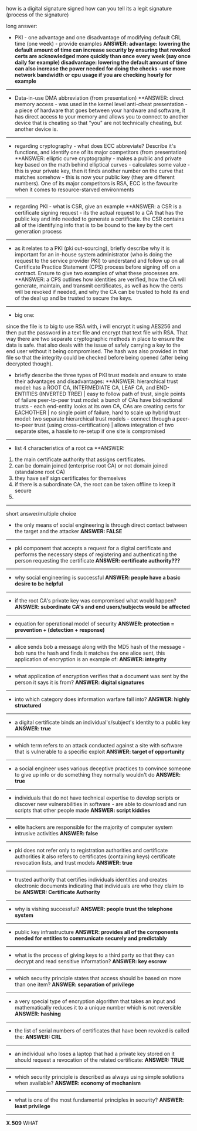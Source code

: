 how is a digital signature signed
how can you tell its a legit signature (process of the signature)


long answer:
- PKI - one advantage and one disadvantage of modifying default CRL time (one week) - provide examples
**ANSWER: 
advantage: lowering the default amount of time can increase security by ensuring that revoked certs are acknowledged more quickly than once every week (say once daily for example)
disadvantage: lowering the default amount of time can also increase the power needed for doing the checks - use more network bandwidth or cpu usage if you are checking hourly for example**

---
- Data-in-use DMA abbreviation (from presentation)
**ANSWER: direct memory access - was used in the kernel level anti-cheat presentation - a piece of hardware that goes between your hardware and software, it has direct access to your memory and allows you to connect to another device that is cheating so that "you" are not technically cheating, but another device is.
---
- regarding cryptography - what does ECC abbreviate? Describe it's functions, and identify one of its major competitors (from presentation)
**ANSWER: elliptic curve cryptography - makes a public and private key based on the math behind elliptical curves - calculates some value - this is your private key, then it finds another number on the curve that matches somehow - this is now your public key (they are different numbers). One of its major competitors is RSA, ECC is the favourite when it comes to resource-starved environments
---
- regarding PKI - what is CSR, give an example
**ANSWER: a CSR is a certificate signing request - its the actual request to a CA that has the public key and info needed to generate a certificate. the CSR contains all of the identifying info that is to be bound to the key by the cert generation process
---
- as it relates to a PKI (pki out-sourcing), briefly describe why it is important for an in-house system administrator (who is doing the request to the service provider PKI) to understand and follow up on all Certificate Practice Statement (CPS) process before signing off on a contract. Ensure to give two examples of what these processes are.
**ANSWER: a CPS outlines how identities are verified, how the CA will generate, maintain, and transmit certificates, as well as how the certs will be revoked if needed, and why the CA can be trusted to hold its end of the deal up and be trusted to secure the keys.

---
- big one:

since the file is to big to use RSA with, i will encrypt it using AES256 and then put the password in a text file and encrypt that text file with RSA. That way there are two separate cryptographic methods in place to ensure the data is safe. that also deals with the issue of safely carrying a key to the end user without it being compromised. The hash was also provided in that file so that the integrity could be checked before being opened (after being decrypted though).


- briefly describe the three types of PKI trust models and ensure to state their advantages and disadvantages:
**ANSWER:
hierarchical trust model: has a ROOT CA, INTERMEDIATE CA, LEAF CA, and END-ENTITIES (INVERTED TREE) | easy to follow path of trust, single points of failure
peer-to-peer trust model: a bunch of CAs have bidirectional trusts - each end-entity looks at its own CA, CAs are creating certs for EACHOTHER | no single point of failure, hard to scale up
hybrid trust model: two separate hierarchical trust models - connect through a peer-to-peer trust (using cross-certification) | allows integration of two separate sites, a hassle to re-setup if one site is compromised


---
- list 4 characteristics of a root ca
**ANSWER: 
1. the main certificate authority that assigns certificates.
2. can be domain joined (enterprise root CA) or not domain joined (standalone root CA)
3. they have self sign certificates for themselves
4. if there is a subordinate CA, the root can be taken offline to keep it secure
5. 
--- 









short answer/multiple choice
- the only means of social engineering is through direct contact between the target and the attacker
**ANSWER: FALSE**
---
- pki component that accepts a request for a digital certificate and performs the necessary steps of registering and authenticating the person requesting the certificate
**ANSWER: certificate authority???**
---
- why social engineering is successful
**ANSWER: people have a basic desire to be helpful**
---
- if the root CA's private key was compromised what would happen?
**ANSWER: subordinate CA's and end users/subjects would be affected**
---
- equation for operational model of security
**ANSWER: protection = prevention + (detection + response)**
---
- alice sends bob a message along with the MD5 hash of the message - bob runs the hash and finds it matches the one alice sent, this application of encryption is an example of: 
**ANSWER: integrity**
---
- what application of encryption verifies that a document was sent by the person it says it is from?
**ANSWER: digital signatures**
---
- into which category does information warfare fall into?
**ANSWER: highly structured**
---
- a digital certificate binds an individual's/subject's identity to a public key
**ANSWER: true**
---
- which term refers to an attack conducted against a site with software that is vulnerable to a specific exploit
**ANSWER: target of opportunity**
---
- a social engineer uses various deceptive practices to convince someone to give up info or do something they normally wouldn't do
**ANSWER: true**
---
- individuals that do not have technical expertise to develop scripts or discover new vulnerabilities in software - are able to download and run scripts that other people made
**ANSWER: script kiddies**
---
- elite hackers are responsible for the majority of computer system intrusive activities
**ANSWER: false**
---
- pki does not refer only to registration authorities and certificate authorities it also refers to certificates (containing keys) certificate revocation lists, and trust models
**ANSWER: true**
---
- trusted authority that certifies individuals identities and creates electronic documents indicating that individuals are who they claim to be
**ANSWER: Certificate Authority**
---
- why is vishing successful?
**ANSWER: people trust the telephone system**
---
- public key infrastructure
**ANSWER: provides all of the components needed for entities to communicate securely and predictably**
---
- what is the process of giving keys to a third party so that they can decrypt and read sensitive information?
**ANSWER: key escrow**
---
- which security principle states that access should be based on more than one item?
**ANSWER: separation of privilege**
---
- a very special type of encryption algorithm that takes an input and mathematically reduces it to a unique number which is not reversible
**ANSWER: hashing**
---
- the list of serial numbers of certificates that have been revoked is called the:
**ANSWER: CRL**
---
- an individual who loses a laptop that had a private key stored on it should request a revocation of the related certificate:
**ANSWER: TRUE**
---
- which security principle is described as always using simple solutions when available?
**ANSWER: economy of mechanism**
---
- what is one of the most fundamental principles in security?
**ANSWER: least privilege**
---




**X.509** WHAT